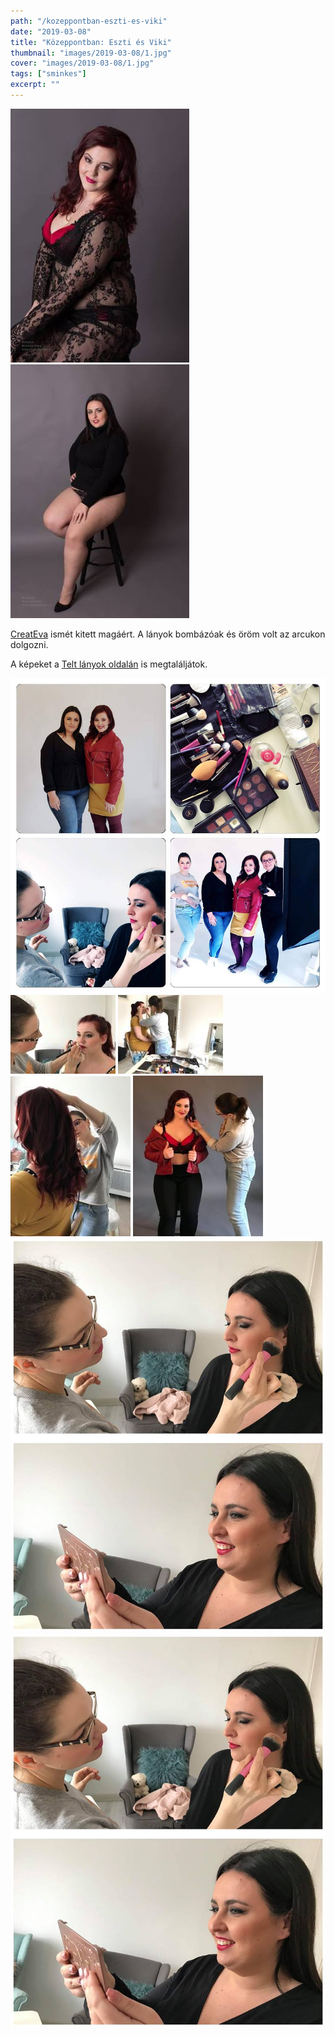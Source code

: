 ```yaml
---
path: "/kozeppontban-eszti-es-viki"
date: "2019-03-08"
title: "Közeppontban: Eszti és Viki"
thumbnail: "images/2019-03-08/1.jpg"
cover: "images/2019-03-08/1.jpg"
tags: ["sminkes"]
excerpt: ""
---
```


![First image](images/2019-03-08/1.jpg) ![Second image](images/2019-03-08/2.jpg)

[CreatEva](https://www.facebook.com/createva/) ismét kitett magáért. A lányok bombázóak és öröm volt az arcukon dolgozni.

A képeket a [Telt lányok oldalán](https://www.facebook.com/Telt-l%C3%A1nyok-oldala-364263900332251/?hc_ref=ARSWJKjru8SPwXLBcMWLAEAlXQNsG2bh1hARvcaclMKkHT-bX6GjEiAUJHPuJSHlsFQ&fref=nf&__xts__[0]=68.ARDabC9MsdjSUjMCQkK7UmdCwuKk3mpp99S4CYjfiIhLM2zks5GiSTI4O-wAycT62TZCwxXn6M9DRZnv9HWXwsd-ltSDg4b8eOR7AzG7Gc2LaT8EAJV9S8v6eN7mXioI0CJNMVNE6d6xFdYMQtwIZRDwedwvM89u9j7V3QOmhfWtcHxAUGMRGWbv_OW7ur1__oe5aBITiq_ZSyl3tIOoDlTiO5MfeTEi9N_Am4fQ2rZRcYUbj_VeDcTgdtkYf941xAoqkOpcUqZlEK9wyxNtSIDApKZznmo3cJ8nmAwo_tIiSjjCujczOS_ZLALir9VRPmWHQnxLXpkCLNvMUxN6K5pW6w&__tn__=kC-R) is megtaláljátok.

![Third image](images/2019-03-08/3.jpg)
![Fourth image](images/2019-03-08/4.jpg)
![Fifth image](images/2019-03-08/5.jpg)
![Sixth image](images/2019-03-08/6.jpg)
![Seventh image](images/2019-03-08/7.jpg)
![Eight image](images/2019-03-08/8.jpg)
![Nineth image](images/2019-03-08/9.jpg)

